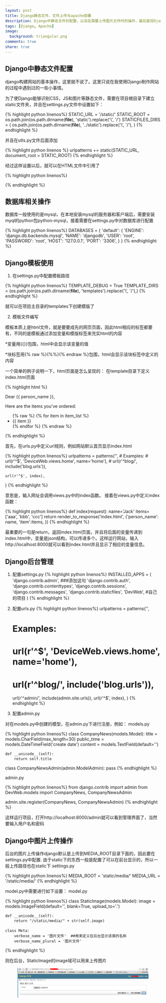 ```yaml
---
layout: post
title: Django静态文件、文件上传与apache部署
description: Django中静态文件的配置，以及在需要上传图片文件时的操作，最后是将Django部署在Apache上的步骤和配置。
tags: [Django, Apache]
image:
  background: triangular.png
comments: true
share: true
---
```



## Django中静态文件配置

django构建网站的基本操作，这里就不说了。这里只说在我使用Django制作网站的过程中遇到过的一些小事情。

为了使Django能够识别CSS，JS和图片等静态文件，需要在项目根目录下建立static文件夹，并且在settings.py文件中设置如下：


{% highlight python linenos%}
STATIC_URL = '/static/'
STATIC_ROOT = os.path.join(os.path.dirname(__file__), 'static').replace('\\', '/')
STATICFILES_DIRS = (
    os.path.join(os.path.dirname(__file__), '../static').replace('\\', '/'),
)
{% endhighlight %}

并且在utls.py文件后面添加

{% highlight python linenos %}
urlpatterns += static(STATIC_URL, document_root = STATIC_ROOT)
{% endhighlight %}

经过这样设置以后，就可以在HTML文件中引用了

{% highlight python linenos%}
<link rel = "stylesheet" href="/static/css/bootstrap.min.css">
<script type="text/javascript" src="/static/js/jquery-2.1.1.js"></script>
{% endhighlight %}

## 数据库相关操作

数据库一般使用的是mysql，在本地安装mysql的服务器和客户端后，需要安装myql的python包python-mysql，接着需要在settings.py中对数据库进行配置

{% highlight python linenos%}
DATABASES = {
    'default': {
        'ENGINE': 'django.db.backends.mysql',
        'NAME': 'djangodb',
        'USER': 'root',
        'PASSWORD': 'root',
        'HOST': '127.0.0.1',
        'PORT': '3306',
    }
}
{% endhighlight %}

## Django模板使用

1. 在settings.py中配置模板路径

{% highlight python linenos%}
TEMPLATE_DEBUG = True
TEMPLATE_DIRS = (os.path.join(os.path.dirname(__file__), 'templates').replace('\\', '/'),)
{% endhighlight %}

就可以在项目主目录的templates下创建模版了

2. 模板文件编写

模板本质上是html文件，就是要要成先的网页页面，因此html相应的标签都要有，不同的是模板通过添加变量和模版标签来充实html的内容

*变量用{{}}包围，html中会显示该变量的值

*块标签用{% raw %}{%%}{% endraw %}包围，html会显示该块标签中定义的内容

一个简单的例子说明一下，html页面是怎么呈现的：
在template目录下定义index.html页面

{% highlight html %}
<html>  
<head><title>模板实例</title></head>  
<body>  
<p>Dear {{ person_name }},</p>  
<p>Here are the items you've ordered:</p>  

<ul>  
{% raw %}
{% for item in item_list %}  
<li>{{ item }}</li>  
{% endfor %}  
{% endraw %}
</ul>  
  
</body>  
</html>  
{% endhighlight %}


首先，在urls.py中定义url规则，例如网站默认首页显示index.html

{% highlight python linenos%}
urlpatterns = patterns('',
    # Examples:
    # url(r'^$', 'DeviceWeb.views.home', name='home'),
    # url(r'^blog/', include('blog.urls')),

    url(r'^$', index),
)
{% endhighlight %}

意思是，输入网址会调用views.py中的index函数。
接着在views.py中定义index函数：

{% highlight python linenos%}
def index(request):
	name='Jack'
	items=['aaa', 'bbb', 'ccc']
    return render_to_response('index.html', {'person_name': name, 'item':items, })
{% endhighlight %}

最重要的一句是return，返回index.html页面，并且将后面的变量传递到index.html中，变量是json结构，可以传递多个。这样运行网站，输入http://localhost:8000就可以看到index.html并且显示了相应的变量信息。


## Django后台管理
1. 配置settings.py
{% highlight python linenos%}
INSTALLED_APPS = (
    'django.contrib.admin',  ###添加这句
    'django.contrib.auth',
    'django.contrib.contenttypes',
    'django.contrib.sessions',
    'django.contrib.messages',
    'django.contrib.staticfiles',
    'DevWeb', #自己的项目
)
{% endhighlight %}

2. 配置urls.py
{% highlight python linenos%}
urlpatterns = patterns('',
    # Examples:
    # url(r'^$', 'DeviceWeb.views.home', name='home'),
    # url(r'^blog/', include('blog.urls')),

    url(r'^admin/', include(admin.site.urls)),
    url(r'^$', index),
)
{% endhighlight %}

3. 配置admin.py

对在models.py中创建的模型，在admin.py下进行注册，例如：
models.py

{% highlight python linenos%}
class CompanyNews(models.Model):
    title = models.CharField(max_length=30)
    public_time = models.DateTimeField('create date')
    content = models.TextField(default='')

    def __unicode__(self):
        return self.title

class CompanyNewsAdmin(admin.ModelAdmin):
	pass
{% endhighlight %}

admin.py

{% highlight python linenos%}
from django.contrib import admin
from DevWeb.models import CompanyNews, CompanyNewsAdmin

admin.site.register(CompanyNews, CompanyNewsAdmin)
{% endhighlight %}

这样运行项目，打开http://localhost:8000/admin就可以看到管理界面了，当然要输入用户名和密码

## Django中图片上传操作

后台的图片上传操作django默认是上传到MEDIA_ROOT目录下面的，因此要在settings.py中配置. 由于static下的东西一般是配置了可以在前台显示的，所以一般上传路径也在static下
settings.py

{% highlight python linenos%}
MEDIA_ROOT = 'static/media/'
MEDIA_URL = '/static/media/'
{% endhighlight %}

model.py中需要进行如下设置：
model.py

{% highlight python linenos%}
class StaticImage(models.Model):
    image = models.ImageField(default='', blank=True, upload_to='.')

    def __unicode__(self):
        return "/static/media/" + str(self.image)

    class Meta:    
        verbose_name = '图片文件'  ##用来定义在后台显示该类的名称
        verbose_name_plural = '图片文件'
{% endhighlight %}

则在后台，StaticImage的image域可以用来上传图片

<figure>
<img src="/images/django-static-image1.png" alt="">
</figure>



